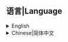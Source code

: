 ## 语言|Language

<details>
  <summary>English</summary>

# AmongUs.MultiClientInstancing

I think the best way to describe this is as a method of host testing what your "mod" could look like with multiple clients.<br>
It is in no way a replacement for testing your mod and has a complete disregard for rpc calls.<br>
It can also be buggy with different mods differently depending on how they interact with amongus - so chances are its not going to be perfect.<br>
Think of this as more like a ease-of-access utility then a standlone testing environment.

## Important
Please pr and contribute where you feel is necessary.<br>
The mod is not designed to be the end all for testing - so expect some things, mostly rpc's, not to work - please read the source to understand how this works.<br>
Relies on Bepinex

## Controls

Whilst in lobby press `F5` to add players,<br>
press `F6` to toggle between keeping or losing bots between games,<br>
and in game press `F9` to move up or `F10` to move down through the id list.<br>
You can press `F11` to remove all bots.<br>
You can press `Shift` + `F6` to switch between IKnowWhatI'm Doing Mode.

## Old Releases

| Among Us Version | Download |
|----------|-------------|
| v2023.6.13 | [v0.0.6](https://github.com/MyDragonBreath/AmongUs.MultiClientInstancing/releases/tag/v0.0.6)
| v2023.2.28 | [v0.0.5](https://github.com/MyDragonBreath/AmongUs.MultiClientInstancing/releases/tag/v0.0.5)
| v2022.12.14 | [v0.0.4](https://github.com/MyDragonBreath/AmongUs.MultiClientInstancing/releases/tag/v0.0.4)
| v2022.6.21 & v2022.7.12 | [v0.0.2](https://github.com/MyDragonBreath/AmongUs.MultiClientInstancing/releases/tag/v0.0.2)
| v2022.6.21 & v2022.7.12 | [v0.0.1](https://github.com/MyDragonBreath/AmongUs.MultiClientInstancing/releases/tag/v0.0.1)

## New Releases(By Yu)

| Among Us Version | Download |
|----------|-------------|
| v2023.11.28 |[v0.0.7](https://github.com/Night-GUA/AmongUs.MultiClientInstancing/releases/tag/v0.0.7)

## Thanks
<lu>
<li>
Original Developer(0.0.1~0.0.6): MyDragonBreath, whichTwix
</li>
<li>And...Maybe your name can in this list</li>
</lu>

## And...
No support for THE FUNGLE Map at this time (learning and making them)

#
<p align="center">This mod is not affiliated with Among Us or Innersloth LLC, and the content contained therein is not endorsed or otherwise sponsored by Innersloth LLC. Portions of the materials contained herein are property of Innersloth LLC.</p>
<p align="center">© Innersloth LLC.</p>

  </details>
  <details>
  <summary>Chinese|简体中文</summary>

# AmongUsMCI

我认为最好的描述方式是将这个模组描述为一种仅单人就可以测试模组的方法
它绝不能取代对您的模式的测试，而且完全不考虑 rpc 调用。
它也可能会因为不同 mod 与 amongus 的交互方式不同而出现错误，因此有可能并不完美。
请将其视为一个便于使用的工具，而不是一个独立的测试环境。

## 重要的东西！！！！！！！

请在您认为有必要的地方提出意见和建议。（不可以实现的就别搞了！毕竟这个模组不适合玩家，如果你是开发者你一定知道能否实现）最好能提供代码或pr
该模组并不可测试全部，因此有些东西（主要是rpc）可能无法运行，请多看看源代码以了解其原理。
模组依赖 Bepinex，由衷感谢

## 使用方法
在大厅中按 `F5` 添加玩家、
按 `F6` 在游戏间保持或失去机器人之间切换、
在游戏中按 `F9` 在 ID 列表中上移或按 `F10` 下移。
按 `F11` 可以踢出所有机器人。
您可以按 `Shift` + `F6` 键切换 "我知道我在做什么"模式。（机翻，我不知道怎么用）

## 旧版本

| Among Us版本              | 下载                                                                                            |
|-------------------------|-----------------------------------------------------------------------------------------------|
| v2023.6.13              | [v0.0.6](https://github.com/MyDragonBreath/AmongUs.MultiClientInstancing/releases/tag/v0.0.6) 
| v2023.2.28              | [v0.0.5](https://github.com/MyDragonBreath/AmongUs.MultiClientInstancing/releases/tag/v0.0.5) 
| v2022.12.14             | [v0.0.4](https://github.com/MyDragonBreath/AmongUs.MultiClientInstancing/releases/tag/v0.0.4) 
| v2022.6.21 & v2022.7.12 | [v0.0.2](https://github.com/MyDragonBreath/AmongUs.MultiClientInstancing/releases/tag/v0.0.2) 
| v2022.6.21 & v2022.7.12 | [v0.0.1](https://github.com/MyDragonBreath/AmongUs.MultiClientInstancing/releases/tag/v0.0.1) 

## 新版本(Yu开发)

| Among Us 版本 | 下载                                                                                       |
|-------------|------------------------------------------------------------------------------------------|
| v2023.11.28 | [v0.0.7](https://gitee.com/xigua_ya/AmongUs.MultiClientInstancing/releases/tag/v0.0.7) 

## 致谢
<lu>
<li>
原开发者：MyDragonBreath, whichTwix
</li>
<li>暂无更多......</li>
</lu>

## 还有
暂不支持地图THE FUNGLE（蘑菇地图）（正在学习并制作）

#
<p align="center">本模组与 Among Us 或 Innersloth LLC 无关，其中包含的内容未经 Innersloth LLC 认可或赞助。此处包含的部分材料是 Innersloth LLC 的财产。</p>
<p align="center">© Innersloth LLC.</p>

  </details>
</details>